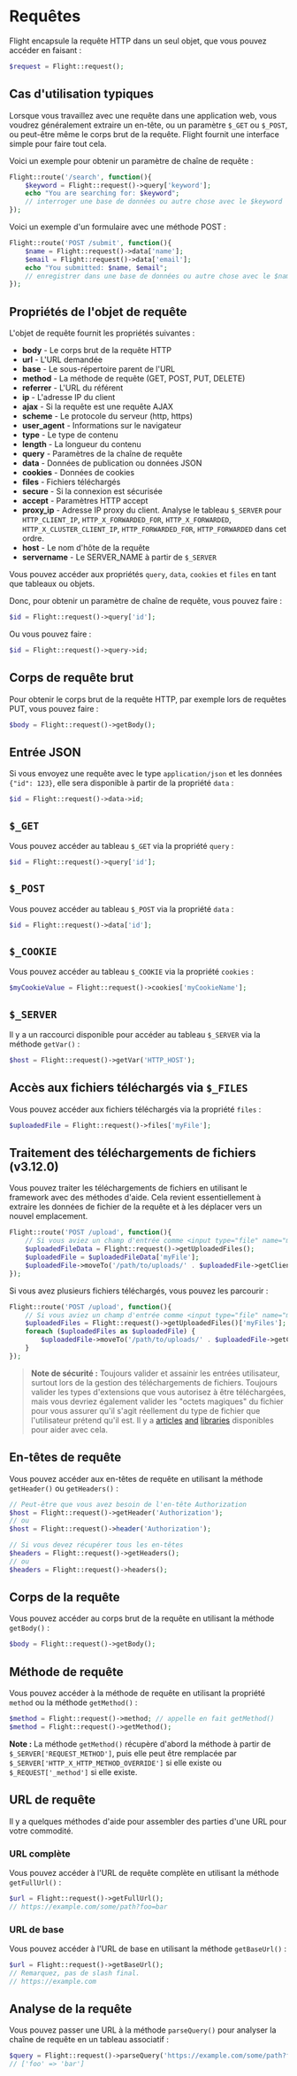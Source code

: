 # Requêtes

Flight encapsule la requête HTTP dans un seul objet, que vous pouvez accéder en faisant :

```php
$request = Flight::request();
```

## Cas d'utilisation typiques

Lorsque vous travaillez avec une requête dans une application web, vous voudrez généralement extraire un en-tête, ou un paramètre `$_GET` ou `$_POST`, ou peut-être même le corps brut de la requête. Flight fournit une interface simple pour faire tout cela.

Voici un exemple pour obtenir un paramètre de chaîne de requête :

```php
Flight::route('/search', function(){
	$keyword = Flight::request()->query['keyword'];
	echo "You are searching for: $keyword";
	// interroger une base de données ou autre chose avec le $keyword
});
```

Voici un exemple d'un formulaire avec une méthode POST :

```php
Flight::route('POST /submit', function(){
	$name = Flight::request()->data['name'];
	$email = Flight::request()->data['email'];
	echo "You submitted: $name, $email";
	// enregistrer dans une base de données ou autre chose avec le $name et $email
});
```

## Propriétés de l'objet de requête

L'objet de requête fournit les propriétés suivantes :

- **body** - Le corps brut de la requête HTTP
- **url** - L'URL demandée
- **base** - Le sous-répertoire parent de l'URL
- **method** - La méthode de requête (GET, POST, PUT, DELETE)
- **referrer** - L'URL du référent
- **ip** - L'adresse IP du client
- **ajax** - Si la requête est une requête AJAX
- **scheme** - Le protocole du serveur (http, https)
- **user_agent** - Informations sur le navigateur
- **type** - Le type de contenu
- **length** - La longueur du contenu
- **query** - Paramètres de la chaîne de requête
- **data** - Données de publication ou données JSON
- **cookies** - Données de cookies
- **files** - Fichiers téléchargés
- **secure** - Si la connexion est sécurisée
- **accept** - Paramètres HTTP accept
- **proxy_ip** - Adresse IP proxy du client. Analyse le tableau `$_SERVER` pour `HTTP_CLIENT_IP`, `HTTP_X_FORWARDED_FOR`, `HTTP_X_FORWARDED`, `HTTP_X_CLUSTER_CLIENT_IP`, `HTTP_FORWARDED_FOR`, `HTTP_FORWARDED` dans cet ordre.
- **host** - Le nom d'hôte de la requête
- **servername** - Le SERVER_NAME à partir de `$_SERVER`

Vous pouvez accéder aux propriétés `query`, `data`, `cookies` et `files` en tant que tableaux ou objets.

Donc, pour obtenir un paramètre de chaîne de requête, vous pouvez faire :

```php
$id = Flight::request()->query['id'];
```

Ou vous pouvez faire :

```php
$id = Flight::request()->query->id;
```

## Corps de requête brut

Pour obtenir le corps brut de la requête HTTP, par exemple lors de requêtes PUT, vous pouvez faire :

```php
$body = Flight::request()->getBody();
```

## Entrée JSON

Si vous envoyez une requête avec le type `application/json` et les données `{"id": 123}`, elle sera disponible à partir de la propriété `data` :

```php
$id = Flight::request()->data->id;
```

## `$_GET`

Vous pouvez accéder au tableau `$_GET` via la propriété `query` :

```php
$id = Flight::request()->query['id'];
```

## `$_POST`

Vous pouvez accéder au tableau `$_POST` via la propriété `data` :

```php
$id = Flight::request()->data['id'];
```

## `$_COOKIE`

Vous pouvez accéder au tableau `$_COOKIE` via la propriété `cookies` :

```php
$myCookieValue = Flight::request()->cookies['myCookieName'];
```

## `$_SERVER`

Il y a un raccourci disponible pour accéder au tableau `$_SERVER` via la méthode `getVar()` :

```php
$host = Flight::request()->getVar('HTTP_HOST');
```

## Accès aux fichiers téléchargés via `$_FILES`

Vous pouvez accéder aux fichiers téléchargés via la propriété `files` :

```php
$uploadedFile = Flight::request()->files['myFile'];
```

## Traitement des téléchargements de fichiers (v3.12.0)

Vous pouvez traiter les téléchargements de fichiers en utilisant le framework avec des méthodes d'aide. Cela revient essentiellement à extraire les données de fichier de la requête et à les déplacer vers un nouvel emplacement.

```php
Flight::route('POST /upload', function(){
	// Si vous aviez un champ d'entrée comme <input type="file" name="myFile">
	$uploadedFileData = Flight::request()->getUploadedFiles();
	$uploadedFile = $uploadedFileData['myFile'];
	$uploadedFile->moveTo('/path/to/uploads/' . $uploadedFile->getClientFilename());
});
```

Si vous avez plusieurs fichiers téléchargés, vous pouvez les parcourir :

```php
Flight::route('POST /upload', function(){
	// Si vous aviez un champ d'entrée comme <input type="file" name="myFiles[]">
	$uploadedFiles = Flight::request()->getUploadedFiles()['myFiles'];
	foreach ($uploadedFiles as $uploadedFile) {
		$uploadedFile->moveTo('/path/to/uploads/' . $uploadedFile->getClientFilename());
	}
});
```

> **Note de sécurité :** Toujours valider et assainir les entrées utilisateur, surtout lors de la gestion des téléchargements de fichiers. Toujours valider les types d'extensions que vous autorisez à être téléchargées, mais vous devriez également valider les "octets magiques" du fichier pour vous assurer qu'il s'agit réellement du type de fichier que l'utilisateur prétend qu'il est. Il y a [articles](https://dev.to/yasuie/php-file-upload-check-uploaded-files-with-magic-bytes-54oe) [and](https://amazingalgorithms.com/snippets/php/detecting-the-mime-type-of-an-uploaded-file-using-magic-bytes/) [libraries](https://github.com/RikudouSage/MimeTypeDetector) disponibles pour aider avec cela.

## En-têtes de requête

Vous pouvez accéder aux en-têtes de requête en utilisant la méthode `getHeader()` ou `getHeaders()` :

```php
// Peut-être que vous avez besoin de l'en-tête Authorization
$host = Flight::request()->getHeader('Authorization');
// ou
$host = Flight::request()->header('Authorization');

// Si vous devez récupérer tous les en-têtes
$headers = Flight::request()->getHeaders();
// ou
$headers = Flight::request()->headers();
```

## Corps de la requête

Vous pouvez accéder au corps brut de la requête en utilisant la méthode `getBody()` :

```php
$body = Flight::request()->getBody();
```

## Méthode de requête

Vous pouvez accéder à la méthode de requête en utilisant la propriété `method` ou la méthode `getMethod()` :

```php
$method = Flight::request()->method; // appelle en fait getMethod()
$method = Flight::request()->getMethod();
```

**Note :** La méthode `getMethod()` récupère d'abord la méthode à partir de `$_SERVER['REQUEST_METHOD']`, puis elle peut être remplacée par `$_SERVER['HTTP_X_HTTP_METHOD_OVERRIDE']` si elle existe ou `$_REQUEST['_method']` si elle existe.

## URL de requête

Il y a quelques méthodes d'aide pour assembler des parties d'une URL pour votre commodité.

### URL complète

Vous pouvez accéder à l'URL de requête complète en utilisant la méthode `getFullUrl()` :

```php
$url = Flight::request()->getFullUrl();
// https://example.com/some/path?foo=bar
```

### URL de base

Vous pouvez accéder à l'URL de base en utilisant la méthode `getBaseUrl()` :

```php
$url = Flight::request()->getBaseUrl();
// Remarquez, pas de slash final.
// https://example.com
```

## Analyse de la requête

Vous pouvez passer une URL à la méthode `parseQuery()` pour analyser la chaîne de requête en un tableau associatif :

```php
$query = Flight::request()->parseQuery('https://example.com/some/path?foo=bar');
// ['foo' => 'bar']
```
